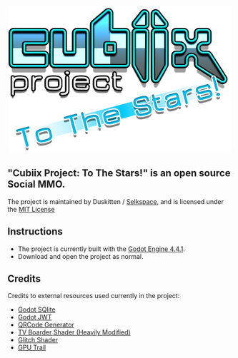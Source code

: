<p align="center">
  <img src="addons/Cubiix_Assets/Mods/TTSAsset/Assets/Textures/UI/Tablet_Assets/Title_Screen_Assets/Title_Logo.png" width="500" alt="Cubiix Project Logo">
</p>

## "Cubiix Project: To The Stars!" is an open source Social MMO.

The project is maintained by Duskitten / [Selkspace](https://selkspace.xyz), and is licensed under the [MIT License](LICENSE.md)

## Instructions

- The project is currently built with the [Godot Engine 4.4.1](https://godotengine.org/).
- Download and open the project as normal.

## Credits
Credits to external resources used currently in the project:
-  [Godot SQlite](https://github.com/2shady4u/godot-sqlite)
-  [Godot JWT](https://github.com/fenix-hub/godot-engine.jwt/tree/main)
-  [QRCode Generator](https://kenyoni-software.github.io/godot-addons/addons/qr_code/)
-  [TV Boarder Shader (Heavily Modified)](https://godotshaders.com/shader/animated-tv-static-border-shader/)
-  [Glitch Shader](https://godotshaders.com/shader/glitch-effect-shader-for-godot-engine-4/)
-  [GPU Trail](https://github.com/celyk/GPUTrail)
